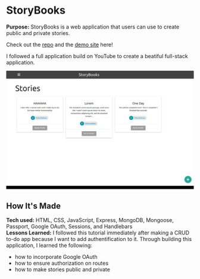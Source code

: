 # StoryBooks
**Purpose:** StoryBooks is a web application that users can use to create public and private stories.

Check out the <a target="_blank" href="https://github.com/xcChinaxc/lokuri-cr-responsive-website">repo</a> and the <a target="_blank" href="https://focused-heisenberg-9d8dca.netlify.app">demo site</a> here!

I followed a full application build on YouTube to create a beatiful full-stack application.

![](public/storybooks.jpg)

## How It's Made
**Tech used:** HTML, CSS, JavaScript, Express, MongoDB, Mongoose, Passport, Google OAuth, Sessions, and Handlebars <br>
**Lessons Learned:** I followed this tutorial immediately after making a CRUD to-do app because I want to add authentification to it. Through building this application, I learned the following:
- how to incorporate Google OAuth
- how to ensure authorization on routes
- how to make stories public and private
